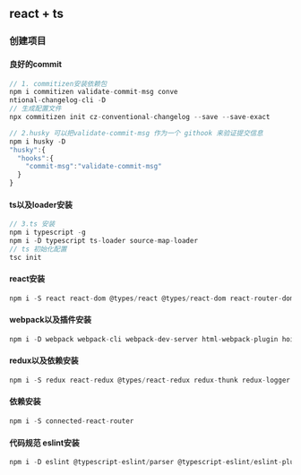 ## react + ts


### 创建项目

#### 良好的commit
```js
// 1. commitizen安装依赖包
npm i commitizen validate-commit-msg conve
ntional-changelog-cli -D
// 生成配置文件
npx commitizen init cz-conventional-changelog --save --save-exact

// 2.husky 可以把validate-commit-msg 作为一个 githook 来验证提交信息
npm i husky -D
"husky":{
  "hooks":{
    "commit-msg":"validate-commit-msg"
  }
}
```

#### ts以及loader安装
```js
// 3.ts 安装
npm i typescript -g
npm i -D typescript ts-loader source-map-loader
// ts 初始化配置
tsc init
```

#### react安装
```js
npm i -S react react-dom @types/react @types/react-dom react-router-dom @types/react-router-dom
```

#### webpack以及插件安装
```js
npm i -D webpack webpack-cli webpack-dev-server html-webpack-plugin hoist-non-react-statics
```

#### redux以及依赖安装
```js
npm i -S redux react-redux @types/react-redux redux-thunk redux-logger @types/redux-logger
```

#### 依赖安装
```js
npm i -S connected-react-router
```

#### 代码规范 eslint安装
```js
npm i -D eslint @typescript-eslint/parser @typescript-eslint/eslint-plugin
```